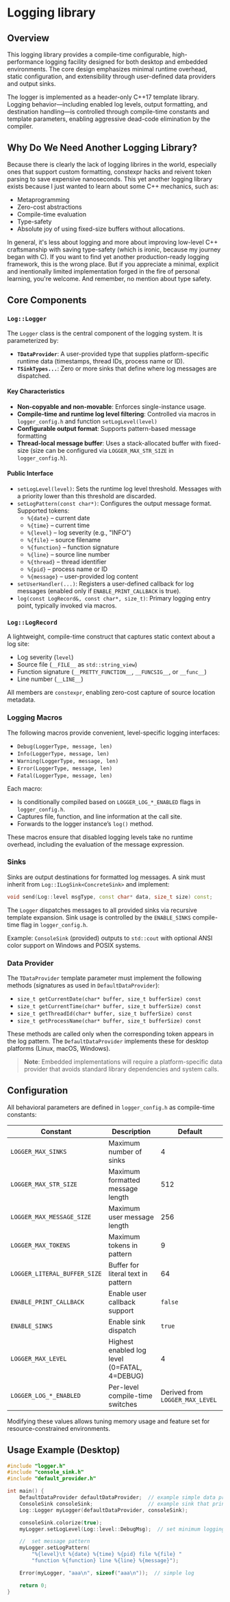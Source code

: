 # Logging library

## Overview

This logging library provides a compile-time configurable, high-performance logging facility designed for both desktop and embedded environments. The core design emphasizes minimal runtime overhead, static configuration, and extensibility through user-defined data providers and output sinks.

The logger is implemented as a header-only C++17 template library. Logging behavior—including enabled log levels, output formatting, and destination handling—is controlled through compile-time constants and template parameters, enabling aggressive dead-code elimination by the compiler.

## Why Do We Need Another Logging Library?

Because there is clearly the lack of logging librires in the world, especially ones that support custom formatting, constexpr hacks and reivent token parsing to save expensive nanoseconds. This yet another logging library exists because I just wanted to learn about some C++ mechanics, such as:
- Metaprogramming
- Zero-cost abstractions
- Compile-time evaluation
- Type-safety
- Absolute joy of using fixed-size buffers without allocations.

In general, it's less about logging and more about improving low-level C++ craftsmanship with saving type-safety (which is ironic, because my journey began with C). If you want to find yet another production-ready logging framework, this is the wrong place. But if you appreciate a minimal, explicit and inentionally limited implementation forged in the fire of personal learning, you're welcome. And remember, no mention about type safety.

## Core Components

### `Log::Logger`

The `Logger` class is the central component of the logging system. It is parameterized by:

- **`TDataProvider`**: A user-provided type that supplies platform-specific runtime data (timestamps, thread IDs, process name or ID).
- **`TSinkTypes...`**: Zero or more sinks that define where log messages are dispatched.

#### Key Characteristics

- **Non-copyable and non-movable**: Enforces single-instance usage.
- **Compile-time and runtime log level filtering**:  Controlled via macros in `logger_config.h` and function `setLogLevel(level)`
- **Configurable output format**:  Supports pattern-based message formatting
- **Thread-local message buffer**: Uses a  stack-allocated buffer with fixed-size (size can be configured via `LOGGER_MAX_STR_SIZE` in `logger_config.h`).

#### Public Interface

- `setLogLevel(level)`: Sets the runtime log level threshold. Messages with a priority lower than this threshold are discarded.
- `setLogPattern(const char*)`: Configures the output message format. Supported tokens:
  - `%{date}` – current date
  - `%{time}` – current time
  - `%{level}` – log severity (e.g., "INFO")
  - `%{file}` – source filename
  - `%{function}` – function signature
  - `%{line}` – source line number
  - `%{thread}` – thread identifier
  - `%{pid}` – process name or ID
  - `%{message}` – user-provided log content
- `setUserHandler(...)`: Registers a user-defined callback for log messages (enabled only if `ENABLE_PRINT_CALLBACK` is true).
- `log(const LogRecord&, const char*, size_t)`: Primary logging entry point, typically invoked via macros.

### `Log::LogRecord`

A lightweight, compile-time construct that captures static context about a log site:

- Log severity (`level`)
- Source file (`__FILE__` as `std::string_view`)
- Function signature (`__PRETTY_FUNCTION__`, `__FUNCSIG__`, or `__func__`)
- Line number (`__LINE__`)
  
All members are `constexpr`, enabling zero-cost capture of source location metadata.

### Logging Macros

The following macros provide convenient, level-specific logging interfaces:

- `Debug(LoggerType, message, len)`
- `Info(LoggerType, message, len)`
- `Warning(LoggerType, message, len)`
- `Error(LoggerType, message, len)`
- `Fatal(LoggerType, message, len)`

Each macro:
- Is conditionally compiled based on `LOGGER_LOG_*_ENABLED` flags in `logger_config.h`.
- Captures file, function, and line information at the call site.
- Forwards to the logger instance’s `log()` method.


These macros ensure that disabled logging levels take no runtime overhead, including the evaluation of the message expression.

### Sinks

Sinks are output destinations for formatted log messages. A sink must inherit from `Log::ILogSink<ConcreteSink>` and implement:

```cpp
void send(Log::level msgType, const char* data, size_t size) const;
```

The `Logger` dispatches messages to all provided sinks via recursive template expansion. Sink usage is controlled by the `ENABLE_SINKS` compile-time flag in `logger_config.h`.

Example: `ConsoleSink` (provided) outputs to `std::cout` with optional ANSI color support on Windows and POSIX systems.

### Data Provider

The `TDataProvider` template parameter must implement the following methods (signatures as used in `DefaultDataProvider`):

- `size_t getCurrentDate(char* buffer, size_t bufferSize) const`
- `size_t getCurrentTime(char* buffer, size_t bufferSize) const`
- `size_t getThreadId(char* buffer, size_t bufferSize) const`
- `size_t getProcessName(char* buffer, size_t bufferSize) const`

These methods are called only when the corresponding token appears in the log pattern. The `DefaultDataProvider` implements these for desktop platforms (Linux, macOS, Windows).

> **Note**: Embedded implementations will require a platform-specific data provider that avoids standard library dependencies and system calls.

## Configuration

All behavioral parameters are defined in `logger_config.h` as compile-time constants:

| Constant | Description | Default |
|--------|-------------|--------|
| `LOGGER_MAX_SINKS` | Maximum number of sinks | 4 |
| `LOGGER_MAX_STR_SIZE` | Maximum formatted message length | 512 |
| `LOGGER_MAX_MESSAGE_SIZE` | Maximum user message length | 256 |
| `LOGGER_MAX_TOKENS` | Maximum tokens in pattern | 9 |
| `LOGGER_LITERAL_BUFFER_SIZE` | Buffer for literal text in pattern | 64 |
| `ENABLE_PRINT_CALLBACK` | Enable user callback support | `false` |
| `ENABLE_SINKS` | Enable sink dispatch | `true` |
| `LOGGER_MAX_LEVEL` | Highest enabled log level (0=FATAL, 4=DEBUG) | 4 |
| `LOGGER_LOG_*_ENABLED` | Per-level compile-time switches | Derived from `LOGGER_MAX_LEVEL` |

Modifying these values allows tuning memory usage and feature set for resource-constrained environments.

## Usage Example (Desktop)

```cpp
#include "logger.h"
#include "console_sink.h"
#include "default_provider.h"

int main() {
    DefaultDataProvider defaultDataProvider;  // example simple data provider
    ConsoleSink consoleSink;                  // example sink that prints data to console
    Log::Logger myLogger(defaultDataProvider, consoleSink);

    consoleSink.colorize(true);
    myLogger.setLogLevel(Log::level::DebugMsg);  // set minimum logging level

    //  set message pattern
    myLogger.setLogPattern(
        "%{level}\t %{date} %{time} %{pid} file %{file} "
        "function %{function} line %{line} %{message}");

    Error(myLogger, "aaa\n", sizeof("aaa\n"));  // simple log

    return 0;
}
```
